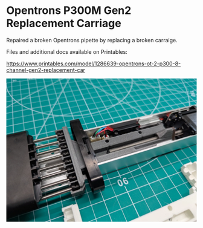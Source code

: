 # Opentrons P300M Gen2 Replacement Carriage

Repaired a broken Opentrons pipette by replacing a broken carraige.

Files and additional docs available on Printables:

https://www.printables.com/model/1286639-opentrons-ot-2-p300-8-channel-gen2-replacement-car

![replacement carraige](image.png)